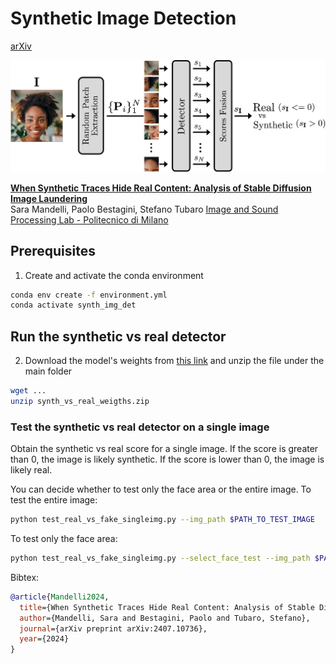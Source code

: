 # Synthetic Image Detection
[arXiv](https://arxiv.org/pdf/2407.10736) 

<p align="center">
<img src=assets/synthetic_vs_real_detector.jpg />
</p>

[**When Synthetic Traces Hide Real Content: Analysis of Stable Diffusion Image Laundering**](https://arxiv.org/pdf/2407.10736)<br/>
Sara Mandelli, Paolo Bestagini, Stefano Tubaro
[Image and Sound Processing Lab - Politecnico di Milano](http://ispl.deib.polimi.it/)

## Prerequisites
1. Create and activate the conda environment
```bash
conda env create -f environment.yml
conda activate synth_img_det
```
## Run the synthetic vs real detector

2. Download the model's weights from [this link](...) and unzip the file under the main folder
```bash
wget ...
unzip synth_vs_real_weigths.zip
```

### Test the synthetic vs real detector on a single image
Obtain the synthetic vs real score for a single image.
If the score is greater than 0, the image is likely synthetic. 
If the score is lower than 0, the image is likely real.

You can decide whether to test only the face area or the entire image. 
To test the entire image:
```bash
python test_real_vs_fake_singleimg.py --img_path $PATH_TO_TEST_IMAGE
```
To test only the face area:
```bash
python test_real_vs_fake_singleimg.py --select_face_test --img_path $PATH_TO_TEST_IMAGE
```

Bibtex:
```bibtex
@article{Mandelli2024,
  title={When Synthetic Traces Hide Real Content: Analysis of Stable Diffusion Image Laundering},
  author={Mandelli, Sara and Bestagini, Paolo and Tubaro, Stefano},
  journal={arXiv preprint arXiv:2407.10736},
  year={2024}
}
